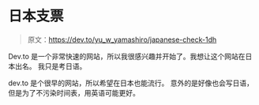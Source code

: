 # 日本支票

> 原文：<https://dev.to/yu_w_yamashiro/japanese-check-1dh>

Dev.to 是一个非常快速的网站，所以我很感兴趣并开始了。我想让这个网站在日本出名。
我只是考日语。

dev.to 是个很早的网站，所以希望在日本也能流行。
意外的是好像也会写日语，但是为了不污染时间表，用英语可能更好。